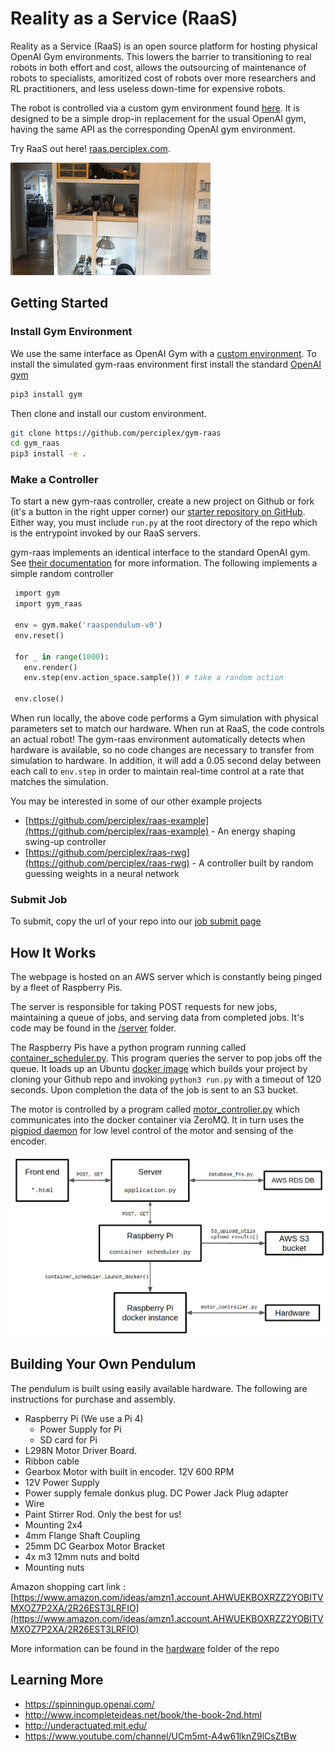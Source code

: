 # Reality as a Service (RaaS)

Reality as a Service (RaaS) is an open source platform for hosting physical OpenAI Gym environments. This lowers the barrier to transitioning to real robots in both effort and cost, allows the outsourcing of maintenance of robots to specialists, amoritized cost of robots over more researchers and RL practitioners, and less useless down-time for expensive robots.

The robot is controlled via a custom gym environment found [here](https://github.com/perciplex/gym-raas). It is designed to be a simple drop-in replacement for the usual OpenAI gym, having the same API as the corresponding OpenAI gym environment.

Try RaaS out here! [raas.perciplex.com](http://raas.perciplex.com).

![](img/swingup.gif)

## Getting Started



### Install Gym Environment
We use the same interface as OpenAI Gym with a [custom environment](https://github.com/perciplex/gym-raas).
To install the simulated gym-raas environment first install the standard [OpenAI gym](https://gym.openai.com/docs/)
```sh
pip3 install gym
```

Then clone and install our custom environment.

```sh
git clone https://github.com/perciplex/gym-raas
cd gym_raas
pip3 install -e .
```

### Make a Controller

To start a new gym-raas controller, create a new project on Github or fork (it's a button in the right upper corner) our [starter repository on GitHub](https://github.com/perciplex/raas-starter). Either way, you must include `run.py` at the root directory of the repo which is the entrypoint invoked by our RaaS servers. 

gym-raas implements an identical interface to the standard OpenAI gym. See [their documentation](https://gym.openai.com/docs/) for more information. The following implements a simple random controller

```python
 import gym
 import gym_raas

 env = gym.make('raaspendulum-v0')
 env.reset()

 for _ in range(1000):
   env.render()
   env.step(env.action_space.sample()) # take a random action

 env.close()
```

When run locally, the above code performs a Gym simulation with physical parameters set to match our hardware. When run at RaaS, the code controls an actual robot! The gym-raas environment automatically detects when hardware is available, so no code changes are necessary to transfer from simulation to hardware. In addition, it will add a 0.05 second delay between each call to `env.step` in order to maintain real-time control at a rate that matches the simulation. 

You may be interested in some of our other example projects

- [https://github.com/perciplex/raas-example](https://github.com/perciplex/raas-example) - An energy shaping swing-up controller
- [https://github.com/perciplex/raas-rwg](https://github.com/perciplex/raas-rwg) - A controller built by random guessing weights in a neural network 


### Submit Job

To submit, copy the url of your repo into our [job submit page](https://raas.perciplex.com/#/submit)


## How It Works

The webpage is hosted on an AWS server which is constantly being pinged by a fleet of Raspberry Pis.

The server is responsible for taking POST requests for new jobs, maintaining a queue of jobs, and serving data from completed jobs. It's code may be found in the [/server](https://github.com/perciplex/raas/tree/master/server) folder.

The Raspberry Pis have a python program running called [container_scheduler.py](https://github.com/perciplex/raas/blob/master/docker_driver/container_scheduler.py). This program queries the server to pop jobs off the queue. It loads up an Ubuntu [docker image](https://github.com/perciplex/raas/tree/master/docker_driver/docker_images) which builds your project by cloning your Github repo and invoking `python3 run.py` with a timeout of 120 seconds. Upon completion the data of the job is sent to an S3 bucket.

The motor is controlled by a program called [motor_controller.py](https://github.com/perciplex/raas/blob/master/docker_driver/motor_controller.py) which communicates into the docker container via ZeroMQ. It in turn uses the [pigpiod daemon](http://abyz.me.uk/rpi/pigpio/pigpiod.html) for low level control of the motor and sensing of the encoder.

![](img/block_diagram.png)

## Building Your Own Pendulum

The pendulum is built using easily available hardware. The following are instructions for purchase and assembly.

- Raspberry Pi (We use a Pi 4)
  + Power Supply for Pi
  + SD card for Pi
- L298N Motor Driver Board.
- Ribbon cable
- Gearbox Motor with built in encoder. 12V 600 RPM
- 12V Power Supply
- Power supply female donkus plug. DC Power Jack Plug adapter
- Wire
- Paint Stirrer Rod. Only the best for us!
- Mounting 2x4
- 4mm Flange Shaft Coupling
- 25mm DC Gearbox Motor Bracket
- 4x m3 12mm nuts and boltd
- Mounting nuts 

Amazon shopping cart link : [https://www.amazon.com/ideas/amzn1.account.AHWUEKBOXRZZ2YOBITVMXOZ7P2XA/2R26EST3LRFIO](https://www.amazon.com/ideas/amzn1.account.AHWUEKBOXRZZ2YOBITVMXOZ7P2XA/2R26EST3LRFIO)

More information can be found in the [hardware](https://github.com/perciplex/raas/tree/master/hardware) folder of the repo

## Learning More

- https://spinningup.openai.com/
- http://www.incompleteideas.net/book/the-book-2nd.html
- http://underactuated.mit.edu/
- https://www.youtube.com/channel/UCm5mt-A4w61lknZ9lCsZtBw